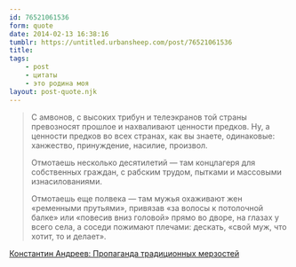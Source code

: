 ```yaml
---
id: 76521061536
form: quote
date: 2014-02-13 16:38:16
tumblr: https://untitled.urbansheep.com/post/76521061536
title: 
tags:
    - post
    - цитаты
    - это родина моя
layout: post-quote.njk
---
```


<blockquote>
<p>С амвонов, с высоких трибун и телеэкранов той страны превозносят прошлое и нахваливают ценности предков. Ну, а ценности предков во всех странах, как вы знаете, одинаковые: ханжество, принуждение, насилие, произвол.</p>

<p>Отмотаешь несколько десятилетий — там концлагеря для собственных граждан, с рабским трудом, пытками и массовыми изнасилованиями.</p>

<p>Отмотаешь еще полвека — там мужья охаживают жен «ременными прутьями», привязав «за волосы к потолочной балке» или «повесив вниз головой» прямо во дворе, на глазах у всего села, а соседи пожимают плечами: дескать, «свой муж, что хотит, то и делает».</p>
</blockquote>

<a href="http://www.snob.ru/selected/entry/71722">Константин Андреев:&nbsp;Пропаганда традиционных мерзостей</a>
